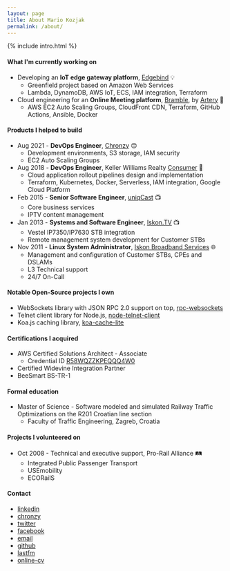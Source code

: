 ```yaml
---
layout: page
title: About Mario Kozjak
permalink: /about/
---
```


{% include intro.html %}

#### What I'm currently working on
- Developing an **IoT edge gateway platform**, <a class="link" href="https://www.edgebind.io">Edgebind</a> 💡
  - Greenfield project based on Amazon Web Services
  - Lambda, DynamoDB, AWS IoT, ECS, IAM integration, Terraform
- Cloud engineering for an **Online Meeting platform**, <a class="link" href="https://www.bramble.live">Bramble</a>, by <a class="link" href="https://artery.is">Artery</a> 🎸
  - AWS EC2 Auto Scaling Groups, CloudFront CDN, Terraform, GitHub Actions, Ansible, Docker

#### Products I helped to build
- Aug 2021 - **DevOps Engineer**, <a class="link" href="https://www.chronzy.com">Chronzy</a> 😊
  - Development environments, S3 storage, IAM security
  - EC2 Auto Scaling Groups
- Aug 2018 - **DevOps Engineer**, Keller Williams Realty <a class="link" href="https://apps.apple.com/us/app/kw-buy-sell-real-estate/id652512924">Consumer</a> 🏡
  - Cloud application rollout pipelines design and implementation
  - Terraform, Kubernetes, Docker, Serverless, IAM integration, Google Cloud Platform
- Feb 2015 - **Senior Software Engineer**, <a class="link" href="https://www.uniqcast.com">uniqCast</a> 📺
  - Core business services
  - IPTV content management
- Jan 2013 - **Systems and Software Engineer**, <a class="link" href="https://www.iskon.hr/Iskon.TV-najpametnija-i-najmodernija-televizija">Iskon.TV</a> 📺
  - Vestel IP7350/IP7630 STB integration
  - Remote management system development for Customer STBs
- Nov 2011 - **Linux System Administrator**, <a class="link" href="https://www.iskon.hr">Iskon Broadband Services</a> 🌐
  - Management and configuration of Customer STBs, CPEs and DSLAMs
  - L3 Technical support
  - 24/7 On-Call

#### Notable Open-Source projects I own
- WebSockets library with JSON RPC 2.0 support on top, <a class="link" href="https://github.com/elpheria/rpc-websockets">rpc-websockets</a>
- Telnet client library for Node.js, <a class="link" href="https://github.com/mkozjak/node-telnet-client">node-telnet-client</a>
- Koa.js caching library, <a class="link" href="https://github.com/mkozjak/koa-cache-lite">koa-cache-lite</a>

#### Certifications I acquired
- AWS Certified Solutions Architect - Associate
  - Credential ID <a class="link" href="https://www.youracclaim.com/badges/8fd2b9e7-87c8-4e94-9db3-e0338cbd027b">R58WQZZKPEQQQ4W0</a>
- Certified Widevine Integration Partner
- BeeSmart BS-TR-1

#### Formal education
- Master of Science - Software modeled and simulated Railway Traffic Optimizations on the R201 Croatian line section
  - Faculty of Traffic Engineering, Zagreb, Croatia

#### Projects I volunteered on
- Oct 2008 - Technical and executive support, Pro-Rail Alliance 🛤️
  - Integrated Public Passenger Transport
  - USEmobility
  - ECORailS

#### Contact
- <a class="link" target="_blank" href="https://www.linkedin.com/in/{{ site.linkedin_username }}">linkedin</a>
- <a class="link" target="_blank" href="https://chronzy.com/{{ site.chronzy_username }}">chronzy</a>
- <a class="link" target="_blank" href="https://www.twitter.com/{{ site.twitter_username }}">twitter</a>
- <a class="link" target="_blank" href="http://fb.me/{{ site.facebook_username }}">facebook</a>
- <a class="link" target="_blank" href="mailto:{{ site.email }}">email</a>
- <a class="link" target="_blank" href="https://www.github.com/{{ site.github_username }}">github</a>
- <a class="link" target="_blank" href="https://www.last.fm/user/{{ site.lastfm_username }}">lastfm</a>
- <a class="link" target="_blank" href="https://www.mariokozjak.com/online-cv">online-cv</a>
